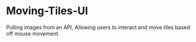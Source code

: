 # Moving-Tiles-UI
Pulling images from an API, Allowing users to interact and move tiles based off mouse movement.
